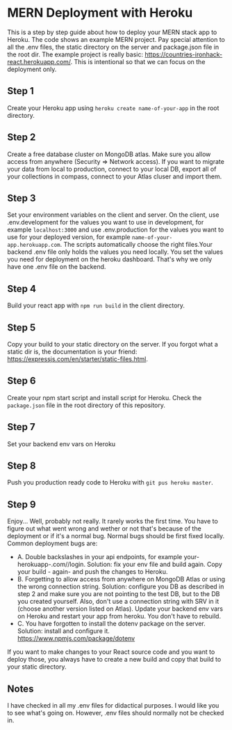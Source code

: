 # MERN Deployment with Heroku

This is a step by step guide about how to deploy your MERN stack app to Heroku. The code shows an example MERN project. Pay special attention to all the .env files, the static directory on the server and package.json file in the root dir. The example project is really basic: https://countries-ironhack-react.herokuapp.com/. This is intentional so that we can focus on the deployment only.

## Step 1
Create your Heroku app using `heroku create name-of-your-app` in the root directory.
## Step 2
Create a free database cluster on MongoDB atlas. Make sure you allow access from anywhere (Security => Network access). If you want to migrate your data from local to production, connect to your local DB, export all of your collections in compass, connect to your Atlas cluser and import them.
## Step 3
Set your environment variables on the client and server. On the client, use .env.development for the values you want to use in development, for example `localhost:3000` and use .env.production for the values you want to use for your deployed version, for example `name-of-your-app.herokuapp.com`. The scripts automatically choose the right files.Your backend .env file only holds the values you need locally. You set the values you need for deployment on the heroku dashboard. That's why we only have one .env file on the backend.
## Step 4
Build your react app with `npm run build` in the client directory.
## Step 5
Copy your build to your static directory on the server. If you forgot what a static dir is, the documentation is your friend: https://expressjs.com/en/starter/static-files.html.
## Step 6
Create your npm start script and install script for Heroku. Check the `package.json` file in the root directory of this repository.
## Step 7
Set your backend env vars on Heroku
## Step 8
Push you production ready code to Heroku with `git pus heroku master`.
## Step 9
Enjoy... Well, probably not really. It rarely works the first time. You have to figure out what went wrong and wether or not that's because of the deployment or if it's a normal bug. Normal bugs should be first fixed locally. Common deployment bugs are:
* A. Double backslashes in your api endpoints, for example your-herokuapp-.com//login. Solution: fix your env file and build again. Copy your build - again- and push the changes to Heroku.
* B. Forgetting to allow access from anywhere on MongoDB Atlas or using the wrong connection string. Solution: configure you DB as described in step 2 and make sure you are not pointing to the test DB, but to the DB you created yourself. Also, don't use a connection string with SRV in it (choose another version listed on Atlas). Update your backend env vars on Heroku and restart your app from heroku. You don't have to rebuild.
* C. You have forgotten to install the dotenv package on the server. Solution: install and configure it. https://www.npmjs.com/package/dotenv

If you want to make changes to your React source code and you want to deploy those, you always have to create a new build and copy that build to your static directory.

## Notes
I have checked in all my .env files for didactical purposes. I would like you to see what's going on. However, .env files should normally not be checked in.  